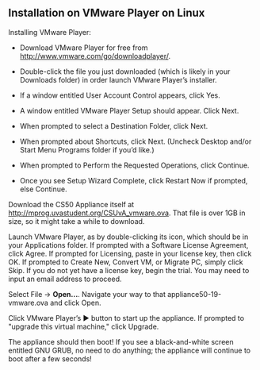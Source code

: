 ## Installation on VMware Player on Linux

Installing VMware Player:

* Download VMware Player for free from <http://www.vmware.com/go/downloadplayer/>.

* Double-click the file you just downloaded (which is likely in your Downloads folder) in order launch VMware Player’s installer.

* If a window entitled User Account Control appears, click Yes.

* A window entitled VMware Player Setup should appear. Click Next.

* When prompted to select a Destination Folder, click Next.

* When prompted about Shortcuts, click Next. (Uncheck Desktop and/or Start Menu Programs folder if you’d like.)

* When prompted to Perform the Requested Operations, click Continue.

* Once you see Setup Wizard Complete, click Restart Now if prompted, else Continue.

Download the CS50 Appliance itself at <http://mprog.uvastudent.org/CSUvA_vmware.ova>. That file is over 1GB in size, so it might take a while to download.

Launch VMware Player, as by double-clicking its icon, which should be in your Applications folder. If prompted with a Software License Agreement, click Agree. If prompted for Licensing, paste in your license key, then click OK. If prompted to Create New, Convert VM, or Migrate PC, simply click Skip. If you do not yet have a license key, begin the trial. You may need to input an email address to proceed.

Select File &rarr; **Open...**. Navigate your way to that appliance50-19-vmware.ova and click Open.

Click VMware Player’s ▶ button to start up the appliance. If prompted to "upgrade this virtual machine," click Upgrade.

The appliance should then boot! If you see a black-and-white screen entitled GNU GRUB, no need to do anything; the appliance will continue to boot after a few seconds!
